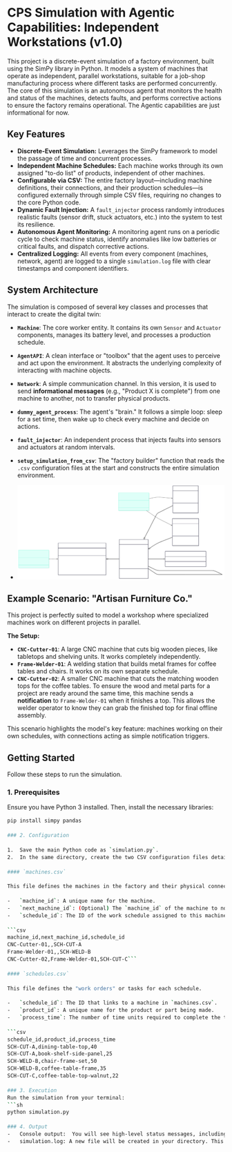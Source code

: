 # CPS Simulation with Agentic Capabilities: Independent Workstations (v1.0)

This project is a discrete-event simulation of a factory environment, built using the SimPy library in Python. It models a system of machines that operate as independent, parallel workstations, suitable for a job-shop manufacturing process where different tasks are performed concurrently. 
The core of this simulation is an autonomous agent that monitors the health and status of the machines, detects faults, and performs corrective actions to ensure the factory remains operational. The Agentic capabilities are just informational for now.


## Key Features

-   **Discrete-Event Simulation:** Leverages the SimPy framework to model the passage of time and concurrent processes.
-   **Independent Machine Schedules:** Each machine works through its own assigned "to-do list" of products, independent of other machines.
-   **Configurable via CSV:** The entire factory layout—including machine definitions, their connections, and their production schedules—is configured externally through simple CSV files, requiring no changes to the core Python code.
-   **Dynamic Fault Injection:** A `fault_injector` process randomly introduces realistic faults (sensor drift, stuck actuators, etc.) into the system to test its resilience.
-   **Autonomous Agent Monitoring:** A monitoring agent runs on a periodic cycle to check machine status, identify anomalies like low batteries or critical faults, and dispatch corrective actions.
-   **Centralized Logging:** All events from every component (machines, network, agent) are logged to a single `simulation.log` file with clear timestamps and component identifiers.

## System Architecture

The simulation is composed of several key classes and processes that interact to create the digital twin:

-   **`Machine`**: The core worker entity. It contains its own `Sensor` and `Actuator` components, manages its battery level, and processes a production schedule.
-   **`AgentAPI`**: A clean interface or "toolbox" that the agent uses to perceive and act upon the environment. It abstracts the underlying complexity of interacting with machine objects.
-   **`Network`**: A simple communication channel. In this version, it is used to send **informational messages** (e.g., "Product X is complete") from one machine to another, not to transfer physical products.
-   **`dummy_agent_process`**: The agent's "brain." It follows a simple loop: sleep for a set time, then wake up to check every machine and decide on actions.
-   **`fault_injector`**: An independent process that injects faults into sensors and actuators at random intervals.
-   **`setup_simulation_from_csv`**: The "factory builder" function that reads the `.csv` configuration files at the start and constructs the entire simulation environment.

- ![alt text][logo]

[logo]: https://github.com/SabariNathanA/Simulated-Agent-CPS-v1/blob/main/UML%20Diagram_v3file.svg "UML Diagram"


## Example Scenario: "Artisan Furniture Co."

This project is perfectly suited to model a workshop where specialized machines work on different projects in parallel.

**The Setup:**
*   **`CNC-Cutter-01`**: A large CNC machine that cuts big wooden pieces, like tabletops and shelving units. It works completely independently.
*   **`Frame-Welder-01`**: A welding station that builds metal frames for coffee tables and chairs. It works on its own separate schedule.
*   **`CNC-Cutter-02`**: A smaller CNC machine that cuts the matching wooden tops for the coffee tables. To ensure the wood and metal parts for a project are ready around the same time, this machine sends a **notification** to `Frame-Welder-01` when it finishes a top. This allows the welder operator to know they can grab the finished top for final offline assembly.

This scenario highlights the model's key feature: machines working on their own schedules, with connections acting as simple notification triggers.

## Getting Started

Follow these steps to run the simulation.

### 1. Prerequisites

Ensure you have Python 3 installed. Then, install the necessary libraries:

```sh
pip install simpy pandas

### 2. Configuration

1.  Save the main Python code as `simulation.py`.
2.  In the same directory, create the two CSV configuration files detailed below.

#### `machines.csv`

This file defines the machines in the factory and their physical connections.

-   `machine_id`: A unique name for the machine.
-   `next_machine_id`: (Optional) The `machine_id` of the machine to notify upon task completion. Leave blank if none.
-   `schedule_id`: The ID of the work schedule assigned to this machine.

```csv
machine_id,next_machine_id,schedule_id
CNC-Cutter-01,,SCH-CUT-A
Frame-Welder-01,,SCH-WELD-B
CNC-Cutter-02,Frame-Welder-01,SCH-CUT-C```

#### `schedules.csv`

This file defines the "work orders" or tasks for each schedule.

-   `schedule_id`: The ID that links to a machine in `machines.csv`.
-   `product_id`: A unique name for the product or part being made.
-   `process_time`: The number of time units required to complete the task.

```csv
schedule_id,product_id,process_time
SCH-CUT-A,dining-table-top,40
SCH-CUT-A,book-shelf-side-panel,25
SCH-WELD-B,chair-frame-set,50
SCH-WELD-B,coffee-table-frame,35
SCH-CUT-C,coffee-table-top-walnut,22

### 3. Execution
Run the simulation from your terminal:
```sh
python simulation.py

### 4. Output
-   Console output:  You will see high-level status messages, including the start and finish of the simulation.
-   simulation.log: A new file will be created in your directory. This file contains a detailed, timestamped log of every event that occurred during the simulation, providing a complete trace for analysis.
